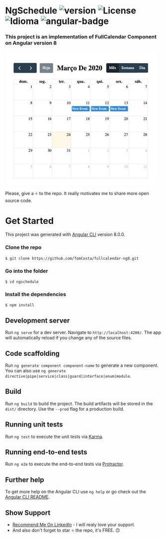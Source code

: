 # NgSchedule ![version][version-badge] ![License][license-badge] ![Idioma][idioma] ![angular-badge][angular-badge]

### This project is an implementation of FullCalendar Component on Angular version 8

![NgSchedule](./src/assets/imgs/ng-schedule.png)

Please, give a ⭐ to the repo. It really motivates me to share more open source code.

# Get Started
This project was generated with [Angular CLI](https://github.com/angular/angular-cli) version 8.0.0.

### Clone the repo
```
$ git clone https://github.com/TomCosta/fullcalendar-ng8.git
```
### Go into the folder
```
$ cd ngschedule
```
### Install the dependencies
```
$ npm install
```

## Development server

Run `ng serve` for a dev server. Navigate to `http://localhost:4200/`. The app will automatically reload if you change any of the source files.

## Code scaffolding

Run `ng generate component component-name` to generate a new component. You can also use `ng generate directive|pipe|service|class|guard|interface|enum|module`.

## Build

Run `ng build` to build the project. The build artifacts will be stored in the `dist/` directory. Use the `--prod` flag for a production build.

## Running unit tests

Run `ng test` to execute the unit tests via [Karma](https://karma-runner.github.io).

## Running end-to-end tests

Run `ng e2e` to execute the end-to-end tests via [Protractor](http://www.protractortest.org/).

## Further help

To get more help on the Angular CLI use `ng help` or go check out the [Angular CLI README](https://github.com/angular/angular-cli/blob/master/README.md).

## Show Support
* [Recommend Me On LinkedIn](https://www.linkedin.com/in/costaeverton/) - I will realy love your support.
* And also don't forget to star ⭐ the repo, it's FREE. 🙃

[version-badge]: https://img.shields.io/badge/version-1.0.0-blue.svg
[license-badge]: https://img.shields.io/badge/license-MIT-blue.svg
[angular-badge]: https://img.shields.io/badge/version-Angular%208.0-blueviolet
[idioma]: https://img.shields.io/badge/idioma-Portugu%C3%AAs-800060